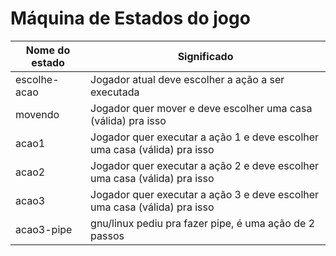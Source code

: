 Máquina de Estados do jogo
==========================

Nome do estado | Significado
---------------|------------
escolhe-acao   | Jogador atual deve escolher a ação a ser executada
movendo        | Jogador quer mover e deve escolher uma casa (válida) pra isso
acao1          | Jogador quer executar a ação 1 e deve escolher uma casa (válida) pra isso
acao2          | Jogador quer executar a ação 2 e deve escolher uma casa (válida) pra isso
acao3          | Jogador quer executar a ação 3 e deve escolher uma casa (válida) pra isso
acao3-pipe     | gnu/linux pediu pra fazer pipe, é uma ação de 2 passos
